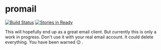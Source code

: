 # promail

[![Build Status](https://travis-ci.org/schultyy/promail.png?branch=master)](https://travis-ci.org/schultyy/promail)
[![Stories in Ready](https://badge.waffle.io/schultyy/promail.png)](http://waffle.io/schultyy/promail)


This will hopefully end up as a great email client. But currently
this is only a work in progress. Don't use it with your real
email account. It could delete everything. You have been warned :wink: .

